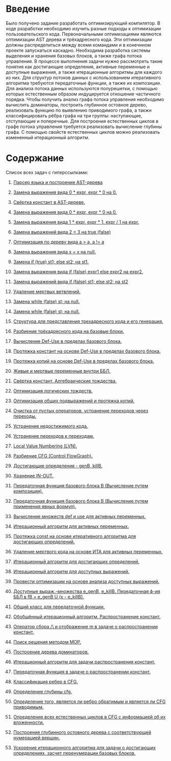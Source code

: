 # Введение

Было получено задание разработать оптимизирующий компилятор. В ходе разработки необходимо изучить разные подходы к оптимизации пользовательского кода. Первоначальными оптимизациями являются оптимизации AST дерева и трёхадресного кода. Эти оптимизации должны распределиться между всеми командами и в конечнном проекте запускаться каскадно. Необходима разработка системы выделения и хранения базовых блоков, а также графа потока управления. В процессе выполнения задачи нужно рассмотреть такие понятия как достигающие определения, активные переменные и доступные выражения, а также итерационные алгоритмы для каждого из них. Для структур потоков данных с использованием итеративного алгоритма требуются передаточные функции, а также их композиции. Для анализа потока данных используются полурешетки, с помощью которых естественным образом индуцируется отношение частичного порядка. Чтобы получить анализ графа потока управления необходимо вычислить доминаторы, построить глубинное остовное дерево, реализовать функцию по выявлению приводимого графа, а такжн классифицировать рёбра графа на три группы: наступающие, отступающие и поперечные. Для построения естественных циклов в графе потока управления требуется реализовать вычисление глубины графа. С помощью свойств естественных циклов можно реализовать измененный итерационный алгоритм.


# Cодержание
Список всех задач с гиперссылками:
1. [Парсер языка и построение AST-дерева](#Парсер-языка-и-построение-AST-дерева)
1. [Замена выражения вида 0 * expr, expr * 0 на 0.](#Замена-выражения-вида-0-*-expr,-expr-*-0-на-0.)
1. [Cвёртка констант в AST-дереве.](#Cвёртка-констант-в-AST-дереве.)
1. [Замена выражения вида 0 * expr, expr * 0 на 0.](#Замена-выражения-вида-0-*-expr,-expr-*-0-на-0.)
1. [Замена выражения вида 1 * expr, expr * 1, expr / 1 на expr.](#Замена-выражения-вида-1-*-expr,-expr-*-1,-expr-/-1-на-expr.)
1. [Замена выражений вида 2 < 3 на true (false)](#Замена-выражений-вида-2-<-3-на-true-(false))
1. [Оптимизация по дереву вида a > a, a != a](#Оптимизация-по-дереву-вида-a->-a,-a-!=-a)
1. [Замена выражения вида x = x на null.](#Замена-выражения-вида-x-=-x-на-null.)
1. [Замена if (true) st1; else st2; на st1.](#Замена-if-(true)-st1;-else-st2;-на-st1.)
1. [Замена выражения вида if (false) expr1 else expr2 на expr2.](#Замена-выражения-вида-if-(false)-expr1-else-expr2-на-expr2.)
1. [Замена выражений вида if (false) st1; else st2; на st2](#Замена-выражений-вида-if-(false)-st1;-else-st2;-на-st2)
1. [Удаление мертвых ветвлений.](#Удаление-мертвых-ветвлений.)
1. [Замена while (false) st; на null.](#Замена-while-(false)-st;-на-null.)
1. [Замена while (false) st; на null.](#Замена-while-(false)-st;-на-null.)
1. [Структура для представления трехадресного кода и его генерация.](#Структура-для-представления-трехадресного-кода-и-его-генерация.)
1. [Разбиение трёхадресного кода на базовые блоки.](#Разбиение-трёхадресного-кода-на-базовые-блоки.)
1. [Вычисление Def-Use в пределах базового блока.](#Вычисление-Def-Use-в-пределах-базового-блока.)

1. [Протяжка констант на основе Def-Use в пределах базового блока.](#Протяжка-констант-на-основе-Def-Use-в-пределах-базового-блока.)

1. [Протяжка копий на основе Def-Use в пределах базового блока.](#Протяжка-копий-на-основе-Def-Use-в-пределах-базового-блока.)
1. [Живые и мертвые переменные внутри ББЛ.](#Живые-и-мертвые-переменные-внутри-ББЛ.)

1. [Свёртка констант. Алгебраические тождества.](#Свёртка-констант.-Алгебраические-тождества.)

1. [Оптимизация логических тождеств.](#Оптимизация-логических-тождеств.)

1. [Оптимизация общих подвыражений и протяжка копий.](#Оптимизация-общих-подвыражений-и-протяжка-копий.)

2. [Очистка от пустых операторов, устранение переходов через переходы.](#Очистка-от-пустых-операторов,-устранение-переходов-через-переходы.)

1. [Устранение недостижимого кода.](#Устранение-недостижимого-кода.)

1. [Устранение переходов к переходам.](#Устранение-переходов-к-переходам)

1. [Local Value Numbering (LVN).](#Local-Value-Numbering-(LVN).)

1. [Разбиение CFG (Control FlowGraph).](#Разбиение-CFG-(Control-FlowGraph).)

1. [Достигающие определения - genB, killB.](#Достигающие-определения-genB,-killB.)

1. [Хранение IN-OUT.](#Хранение-IN-OUT.)

1. [Передаточная функция базового блока В (Вычисление путем композиции).](#Передаточная-функция-базового-блока-В-(Вычисление-путем-композиции).)

1. [Передаточная функция базового блока В (Вычисление путем применения явных формул).](#Передаточная-функция-базового-блока-В-(Вычисление-путем-применения-явных-формул).)

1. [Вычисление множеств def и use для активных переменных.](#Вычисление-множеств-def-и-use-для-активных-переменных.)

1. [Итерационный алгоритм для активных переменных.](#Итерационный-алгоритм-для-активных-переменных.)

1. [Протяжка const на основе итеративного алгоритма для достигающих определений.](#Протяжка-const-на-основе-итеративного-алгоритма-для-достигающих-определений.)

1. [Удаление мертвого кода на основе ИТА для активных переменных.](#Удаление-мертвого-кода-на-основе-ИТА-для-активных-переменных.)

1. [Итерационный алгоритм для достигающих определений.](#Итерационный-алгоритм-для-достигающих-определений.)

1. [Итерационный алгоритм для доступных выражений.](#Итерационный-алгоритм-для-доступных-выражений.)

1. [Провести оптимизации на основе анализа доступных выражений.](#Провести-оптимизации-на-основе-анализа-доступных-выражений.)

1. [Доступные выраж.-множества e_genB, e_killB. Передаточная ф-ия ББЛ в fB = e_genB U (x - e_killB).](#Доступные-выраж.-множества-e_genB,-e_killB.-Передаточная-ф-ия-ББЛ-в-fB-=-e_genB-U-(x-e_killB).)

1. [Общий класс для передаточной функции.](#Общий-класс-для-передаточной-функции.)

1. [Обобщённый итерационный алгоритм. Распространение констант.](#Обобщённый-итерационный-алгоритм.-Распространение-констант.)

1. [Оператор сбора /\ и отображение m в задаче о распространении констант.](#Оператор-сбора-/\-и-отображение-m-в-задаче-о-распространении-констант.)

1. [Поиск решения методом MOP.](#Поиск-решения-методом-MOP.)

1. [Построение дерева доминаторов.](#Построение-дерева-доминаторов.)

1. [Итерационный алгоритм для задачи распространения констант.](#Итерационный-алгоритм-для-задачи-распространения-констант.)

1. [Передаточная функция в задаче о распространении констант.](#Передаточная-функция-в-задаче-о-распространении-констант.)

1. [Классификация ребер в CFG.](#Классификация-ребер-в-CFG.)

1. [Определение глубины cfg.](#Определение-глубины-cfg.)

1. [Определение того, является ли ребро обратимым и является ли CFG приводимым.](#Определение-того,-является-ли-ребро-обратимым-и-является-ли-CFG-приводимым.
)
1. [Определение всех естественных циклов в CFG с информацией об их вложенности.](#Определение-всех-естественных-циклов-в-CFG-с-информацией-об-их-вложенности.)

1. [Построение глубинного остовного дерева с соответствующей нумерацией вершин.](#Построение-глубинного-остовного-дерева-с-соответствующей-нумерацией-вершин.)

1. [Ускорение итерационного алгоритма для задачи о достигающих определениях, засчет перенумерации базовых блоков.](#Ускорение-итерационного-алгоритма-для-задачи-о-достигающих-определениях,-засчет-перенумерации-базовых-блоков.)
